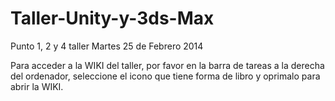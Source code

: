 Taller-Unity-y-3ds-Max
======================

Punto 1, 2 y 4 taller Martes 25 de Febrero 2014

Para acceder a la WIKI del taller, por favor en la barra de tareas a la derecha del ordenador, seleccione el icono que tiene
forma de libro y oprimalo para abrir la WIKI.
